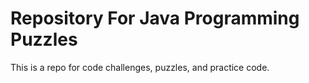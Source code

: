 <h1>Repository For Java Programming Puzzles</h1>
<p>This is a repo for code challenges, puzzles, and practice code.</p>